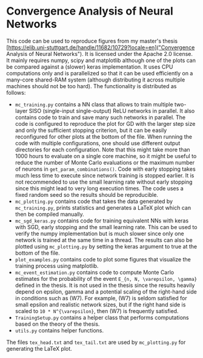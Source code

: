 # Convergence Analysis of Neural Networks
This code can be used to reproduce figures from my master's thesis [https://elib.uni-stuttgart.de/handle/11682/10729?locale=en]("Convergence Analysis of Neural Networks"). It is licensed under the Apache 2.0 license.
It mainly requires numpy, scipy and matplotlib although one of the plots can be compared against a (slower) keras implementation. It uses CPU computations only and is parallelized so that it can be used efficiently on a many-core shared-RAM system (although distributing it across multiple machines should not be too hard).
The functionality is distributed as follows:
- `mc_training.py` contains a NN class that allows to train multiple two-layer SISO (single-input single-output) ReLU networks in parallel. It also contains code to train and save many such networks in parallel. The code is configured to reproduce the plot for GD with the larger step size and only the sufficient stopping criterion, but it can be easily reconfigured for other plots at the bottom of the file. When running the code with multiple configurations, one should use different output directories for each configuration. Note that this might take more than 1000 hours to evaluate on a single core machine, so it might be useful to reduce the number of Monte Carlo evaluations or the maximum number of neurons in `get_param_combinations()`. Code with early stopping takes much less time to execute since network training is stopped earlier. It is not recommended to use the small learning rate without early stopping since this might lead to very long execution times. The code uses a fixed random seed so the results should be reproducible.
- `mc_plotting.py` contains code that takes the data generated by `mc_training.py`, prints statistics and generates a LaTeX plot which can then be compiled manually.
- `mc_sgd_keras.py` contains code for training equivalent NNs with keras with SGD, early stopping and the small learning rate. This can be used to verify the numpy implementation but is much slower since only one network is trained at the same time in a thread. The results can also be plotted using `mc_plotting.py` by setting the keras argument to true at the bottom of the file.
- `plot_examples.py` contains code to plot some figures that visualize the training process using matplotlib.
- `mc_event_estimation.py` contains code to compute Monte Carlo estimates for the probability of the event `E_{n, N, \varepsilon, \gamma}` defined in the thesis. It is not used in the thesis since the results heavily depend on epsilon, gamma and a potential scaling of the right-hand side in conditions such as (W7). For example, (W7) is seldom satisfied for small epsilon and realistic network sizes, but if the right hand side is scaled to `10 * N^{\varepsilon}`, then (W7) is frequently satisfied.
- `TrainingSetup.py` contains a helper class that performs computations based on the theory of the thesis.
- `utils.py` contains helper functions.

The files `tex_head.txt` and `tex_tail.txt` are used by `mc_plotting.py` for generating the LaTeX plot. 
